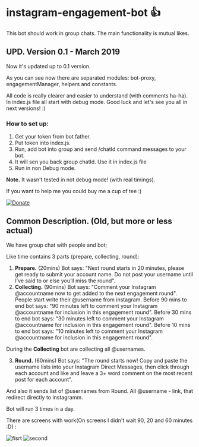 # instagram-engagement-bot :+1:

This bot should work in group chats.
The main functionality is mutual likes.

## UPD. Version 0.1 - March 2019
Now it's updated up to 0.1 version. 

As you can see now there are separated modules: bot-proxy, engagementManager, helpers and constants.


All code is really clearer and easier to understand (with comments ha-ha).
In index.js file all start with debug mode. Good luck and let's see you all in next versions! :)

### How to set up:
1) Get your token from bot father.
2) Put token into index.js.
3) Run, add bot into group and send /chatId command messages to your bot.
4) It will sen you back group chatId. Use it in index.js file
5) Run in non Debug mode.

**Note.** It wasn't tested in not debug mode! (with real timings).

If you want to help me you could buy me a cup of tee :)

[![Donate](https://img.shields.io/badge/Donate-PayPal-green.svg)](https://paypal.me/snowil)

Common Description. (Old, but more or less actual)
--------------------

We have group chat with people and bot;

Like time contains 3 parts (prepare, collecting, round):
1) **Prepare.** (20mins) 
Bot says: "Next round starts in 20 minutes, please get ready to submit your account name. Do not post your username until I’ve said to or else you’ll miss the round".
2) **Collecting.** (90mins) 
Bot says: "Comment your Instagram @accountname now to get added to the next engagement round".
People start write their @username from instagram.
Before 90 mins to end bot says: "90 minutes left to comment your Instagram @accountname for inclusion in this engagement round".
Before 30 mins to end bot says: "30 minutes left to comment your Instagram @accountname for inclusion in this engagement round".
Before 10 mins to end bot says: "10 minutes left to comment your Instagram @accountname for inclusion in this engagement round".

During the **Collecting** bot are collecting all @usernames.

3) **Round.** (60mins) 
Bot says: "The round starts now! Copy and paste the username lists into your Instagram Direct Messages, then click through each account and like and leave a 3+ word comment on the most recent post for each account".

And also it sends list of @usernames from Round.
All @username - link, that redirect directly to instagramm.


Bot will run 3 times in a day.

There are screens with work(On screens I didn't wait 90, 20 and 60 minutes :D) :

![fisrt](https://image.ibb.co/mfb4i6/11111.png)
![second](https://image.ibb.co/nNQYAm/44444.png)
